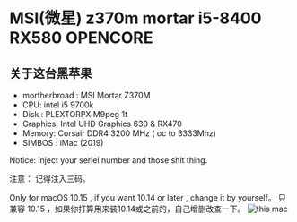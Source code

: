 # MSI(微星) z370m mortar i5-8400 RX580 OPENCORE

##  关于这台黑苹果

- mortherbroad : MSI Mortar Z370M
- CPU: intel i5 9700k
- Disk : PLEXTORPX M9peg 1t 
- Graphics: Intel UHD Graphics 630 & RX470
- Memory: Corsair DDR4 3200 MHz ( oc to 3333Mhz)
- SIMBOS :  iMac (2019) 

Notice:  inject your seriel number and those shit thing.

注意： 记得注入三码。

Only for macOS 10.15 , if you want 10.14 or later , change it by yourself。
只兼容 10.15 ，如果你打算用来装10.14或之前的，自己增删改查一下。
![this mac](about%20this%20mac.png)